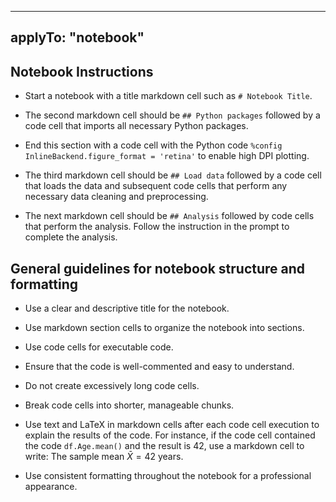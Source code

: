 
---
applyTo: "notebook"
---

## Notebook Instructions

* Start a notebook with a title markdown cell such as `# Notebook Title`.

* The second markdown cell should be `## Python packages` followed by a code cell that imports all necessary Python packages.

* End this section with a code cell with the Python code `%config InlineBackend.figure_format = 'retina'` to enable high DPI plotting.

* The third markdown cell should be `## Load data` followed by a code cell that loads the data and subsequent code cells that perform any necessary data cleaning and preprocessing.

* The next markdown cell should be `## Analysis` followed by code cells that perform the analysis. Follow the instruction in the prompt to complete the analysis.

## General guidelines for notebook structure and formatting

* Use a clear and descriptive title for the notebook.

* Use markdown section cells to organize the notebook into sections.

* Use code cells for executable code.

* Ensure that the code is well-commented and easy to understand.

* Do not create excessively long code cells.

* Break code cells into shorter, manageable chunks.

* Use text and LaTeX in markdown cells after each code cell execution to explain the results of the code. For instance, if the code cell contained the code `df.Age.mean()` and the result is 42, use a markdown cell to write: The sample mean $\bar{X}=42$ years.

* Use consistent formatting throughout the notebook for a professional appearance.